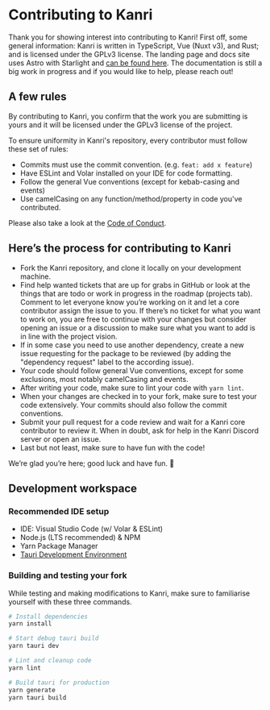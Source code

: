 <!--
SPDX-FileCopyrightText: Copyright (c) 2022-2024 trobonox <hello@trobo.dev>

SPDX-License-Identifier: Apache-2.0
-->

# Contributing to Kanri
Thank you for showing interest into contributing to Kanri! First off, some general information:
Kanri is written in TypeScript, Vue (Nuxt v3), and Rust; and is licensed under the GPLv3 license. The landing page and docs site uses Astro with Starlight and [can be found here](https://github.com/trobonox/kanri-website). The documentation is still a big work in progress and if you would like to help, please reach out!

## A few rules
By contributing to Kanri, you confirm that the work you are submitting is yours and it will be licensed under the GPLv3 license of the project.

To ensure uniformity in Kanri's repository, every contributor must follow these set of rules:
* Commits must use the commit convention. (e.g. `feat: add x feature`)
* Have ESLint and Volar installed on your IDE for code formatting.
* Follow the general Vue conventions (except for kebab-casing and events)
* Use camelCasing on any function/method/property in code you've contributed.

Please also take a look at the [Code of Conduct](https://github.com/trobonox/kanri/blob/main/CODE_OF_CONDUCT.md).

## Here’s the process for contributing to Kanri
* Fork the Kanri repository, and clone it locally on your development machine.
* Find help wanted tickets that are up for grabs in GitHub or look at the things that are todo or work in progress in the roadmap (projects tab). Comment to let everyone know you’re working on it and let a core contributor assign the issue to you. If there’s no ticket for what you want to work on, you are free to continue with your changes but consider opening an issue or a discussion to make sure what you want to add is in line with the project vision.
* If in some case you need to use another dependency, create a new issue requesting for the package to be reviewed (by adding the "dependency request" label to the according issue).
* Your code should follow general Vue conventions, except for some exclusions, most notably camelCasing and events.
* After writing your code, make sure to lint your code with `yarn lint`.
* When your changes are checked in to your fork, make sure to test your code extensively. Your commits should also follow the commit conventions.
* Submit your pull request for a code review and wait for a Kanri core contributor to review it. When in doubt, ask for help in the Kanri Discord server or open an issue.
* Last but not least, make sure to have fun with the code!

We’re glad you’re here; good luck and have fun. 🤍

## Development workspace
### Recommended IDE setup
* IDE: Visual Studio Code (w/ Volar & ESLint)
* Node.js (LTS recommended) & NPM
* Yarn Package Manager
* [Tauri Development Environment](https://tauri.app/v1/guides/getting-started/prerequisites/)

### Building and testing your fork
While testing and making modifications to Kanri, make sure to familiarise yourself with these three commands.

```bash
# Install dependencies
yarn install

# Start debug tauri build
yarn tauri dev

# Lint and cleanup code
yarn lint

# Build tauri for production
yarn generate
yarn tauri build
```
